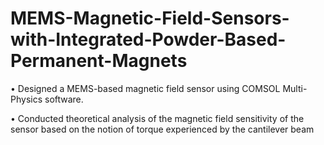 # MEMS-Magnetic-Field-Sensors-with-Integrated-Powder-Based-Permanent-Magnets
• Designed a MEMS-based magnetic field sensor using COMSOL Multi-Physics software.

• Conducted theoretical analysis of the magnetic field sensitivity of the sensor based on the notion of torque
experienced by the cantilever beam
